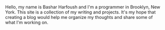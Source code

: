 Hello, my name is Bashar Harfoush and I'm a programmer in Brooklyn, New York.
This site is a collection of my writing and projects. It's my hope that
creating a blog would help me organize my thoughts and share some of what I'm
working on.
